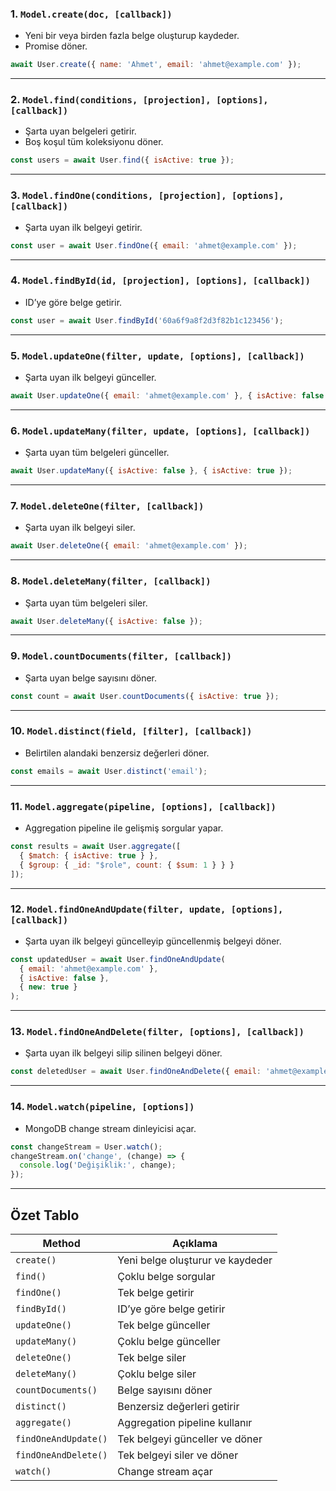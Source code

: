 
### 1. **`Model.create(doc, [callback])`**

- Yeni bir veya birden fazla belge oluşturup kaydeder.
- Promise döner.

```js
await User.create({ name: 'Ahmet', email: 'ahmet@example.com' });
```

---

### 2. **`Model.find(conditions, [projection], [options], [callback])`**

- Şarta uyan belgeleri getirir.
- Boş koşul tüm koleksiyonu döner.

```js
const users = await User.find({ isActive: true });
```

---

### 3. **`Model.findOne(conditions, [projection], [options], [callback])`**

- Şarta uyan ilk belgeyi getirir.

```js
const user = await User.findOne({ email: 'ahmet@example.com' });
```

---

### 4. **`Model.findById(id, [projection], [options], [callback])`**

- ID’ye göre belge getirir.

```js
const user = await User.findById('60a6f9a8f2d3f82b1c123456');
```

---

### 5. **`Model.updateOne(filter, update, [options], [callback])`**

- Şarta uyan ilk belgeyi günceller.

```js
await User.updateOne({ email: 'ahmet@example.com' }, { isActive: false });
```

---

### 6. **`Model.updateMany(filter, update, [options], [callback])`**

- Şarta uyan tüm belgeleri günceller.

```js
await User.updateMany({ isActive: false }, { isActive: true });
```

---

### 7. **`Model.deleteOne(filter, [callback])`**

- Şarta uyan ilk belgeyi siler.

```js
await User.deleteOne({ email: 'ahmet@example.com' });
```

---

### 8. **`Model.deleteMany(filter, [callback])`**

- Şarta uyan tüm belgeleri siler.

```js
await User.deleteMany({ isActive: false });
```

---

### 9. **`Model.countDocuments(filter, [callback])`**

- Şarta uyan belge sayısını döner.

```js
const count = await User.countDocuments({ isActive: true });
```

---

### 10. **`Model.distinct(field, [filter], [callback])`**

- Belirtilen alandaki benzersiz değerleri döner.

```js
const emails = await User.distinct('email');
```

---

### 11. **`Model.aggregate(pipeline, [options], [callback])`**

- Aggregation pipeline ile gelişmiş sorgular yapar.

```js
const results = await User.aggregate([
  { $match: { isActive: true } },
  { $group: { _id: "$role", count: { $sum: 1 } } }
]);
```

---

### 12. **`Model.findOneAndUpdate(filter, update, [options], [callback])`**

- Şarta uyan ilk belgeyi güncelleyip güncellenmiş belgeyi döner.

```js
const updatedUser = await User.findOneAndUpdate(
  { email: 'ahmet@example.com' },
  { isActive: false },
  { new: true }
);
```

---

### 13. **`Model.findOneAndDelete(filter, [options], [callback])`**

- Şarta uyan ilk belgeyi silip silinen belgeyi döner.

```js
const deletedUser = await User.findOneAndDelete({ email: 'ahmet@example.com' });
```

---

### 14. **`Model.watch(pipeline, [options])`**

- MongoDB change stream dinleyicisi açar.

```js
const changeStream = User.watch();
changeStream.on('change', (change) => {
  console.log('Değişiklik:', change);
});
```

---

## Özet Tablo

| Method               | Açıklama                         |
| -------------------- | -------------------------------- |
| `create()`           | Yeni belge oluşturur ve kaydeder |
| `find()`             | Çoklu belge sorgular             |
| `findOne()`          | Tek belge getirir                |
| `findById()`         | ID’ye göre belge getirir         |
| `updateOne()`        | Tek belge günceller              |
| `updateMany()`       | Çoklu belge günceller            |
| `deleteOne()`        | Tek belge siler                  |
| `deleteMany()`       | Çoklu belge siler                |
| `countDocuments()`   | Belge sayısını döner             |
| `distinct()`         | Benzersiz değerleri getirir      |
| `aggregate()`        | Aggregation pipeline kullanır    |
| `findOneAndUpdate()` | Tek belgeyi günceller ve döner   |
| `findOneAndDelete()` | Tek belgeyi siler ve döner       |
| `watch()`            | Change stream açar               |

